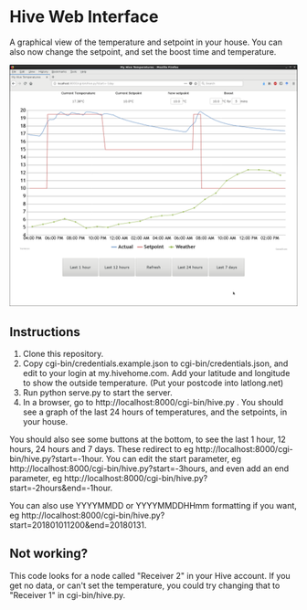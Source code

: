 # Hive Web Interface

A graphical view of the temperature and setpoint in your house. You can also now change the setpoint, and set the boost time and temperature.

![Screenshot](/Screenshot.png?raw=true)


## Instructions
1. Clone this repository.
2. Copy cgi-bin/credentials.example.json to cgi-bin/credentials.json, and edit to your login at my.hivehome.com. Add your latitude and longitude to show the outside temperature. (Put your postcode into latlong.net)
3. Run python serve.py to start the server.
4. In a browser, go to http://localhost:8000/cgi-bin/hive.py . You should see a graph of the last 24 hours of temperatures, and the setpoints, in your house.

You should also see some buttons at the bottom, to see the last 1 hour, 12 hours, 24 hours and 7 days. These redirect to eg http://localhost:8000/cgi-bin/hive.py?start=-1hour. You can edit the start parameter, eg http://localhost:8000/cgi-bin/hive.py?start=-3hours, and even add an end parameter, eg http://localhost:8000/cgi-bin/hive.py?start=-2hours&end=-1hour.

You can also use YYYYMMDD or YYYYMMDDHHmm formatting if you want, eg http://localhost:8000/cgi-bin/hive.py?start=201801011200&end=20180131.

## Not working?

This code looks for a node called "Receiver 2" in your Hive account. If you get no data, or can't set the temperature, you could try changing that to "Receiver 1" in cgi-bin/hive.py.

